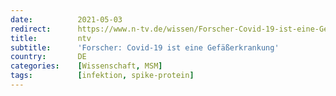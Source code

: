 ```yaml
---
date:          2021-05-03
redirect:      https://www.n-tv.de/wissen/Forscher-Covid-19-ist-eine-Gefaesserkrankung-article22529342.html
title:         ntv
subtitle:      'Forscher: Covid-19 ist eine Gefäßerkrankung'
country:       DE
categories:    [Wissenschaft, MSM]
tags:          [infektion, spike-protein]
---
```

